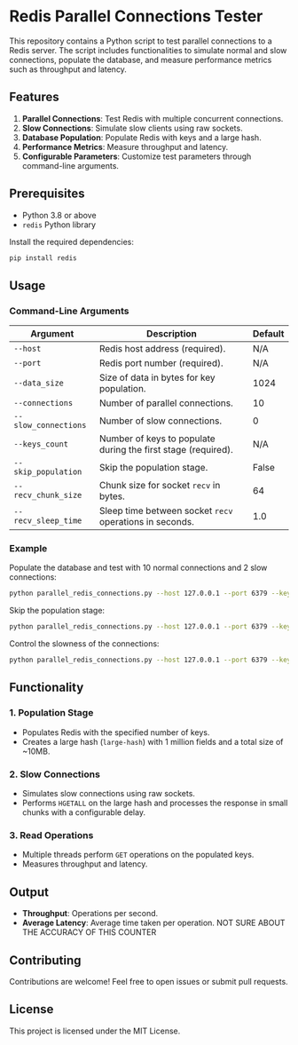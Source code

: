 # Redis Parallel Connections Tester

This repository contains a Python script to test parallel connections to a Redis server. The script includes functionalities to simulate normal and slow connections, populate the database, and measure performance metrics such as throughput and latency.

## Features

1. **Parallel Connections**: Test Redis with multiple concurrent connections.
2. **Slow Connections**: Simulate slow clients using raw sockets.
3. **Database Population**: Populate Redis with keys and a large hash.
4. **Performance Metrics**: Measure throughput and latency.
5. **Configurable Parameters**: Customize test parameters through command-line arguments.

## Prerequisites

- Python 3.8 or above
- `redis` Python library

Install the required dependencies:
```bash
pip install redis
```

## Usage

### Command-Line Arguments

| Argument              | Description                                                      | Default     |
|-----------------------|------------------------------------------------------------------|-------------|
| `--host`              | Redis host address (required).                                  | N/A         |
| `--port`              | Redis port number (required).                                   | N/A         |
| `--data_size`         | Size of data in bytes for key population.                      | 1024        |
| `--connections`       | Number of parallel connections.                                | 10          |
| `--slow_connections`  | Number of slow connections.                                     | 0           |
| `--keys_count`        | Number of keys to populate during the first stage (required).  | N/A         |
| `--skip_population`   | Skip the population stage.                                      | False       |
| `--recv_chunk_size`   | Chunk size for socket `recv` in bytes.                         | 64          |
| `--recv_sleep_time`   | Sleep time between socket `recv` operations in seconds.        | 1.0         |

### Example

Populate the database and test with 10 normal connections and 2 slow connections:
```bash
python parallel_redis_connections.py --host 127.0.0.1 --port 6379 --keys_count 1000 --connections 10 --slow_connections 2
```

Skip the population stage:
```bash
python parallel_redis_connections.py --host 127.0.0.1 --port 6379 --keys_count 1000 --connections 10 --slow_connections 2 --skip_population
```

Control the slowness of the connections:
```bash
python parallel_redis_connections.py --host 127.0.0.1 --port 6379 --keys_count 1000 --connections 10 --slow_connections 2 --skip_population --recv_chunk_size 1024 --recv_sleep_time 10
```

## Functionality

### 1. **Population Stage**
- Populates Redis with the specified number of keys.
- Creates a large hash (`large-hash`) with 1 million fields and a total size of ~10MB.

### 2. **Slow Connections**
- Simulates slow connections using raw sockets.
- Performs `HGETALL` on the large hash and processes the response in small chunks with a configurable delay.

### 3. **Read Operations**
- Multiple threads perform `GET` operations on the populated keys.
- Measures throughput and latency.

## Output

- **Throughput**: Operations per second.
- **Average Latency**: Average time taken per operation. NOT SURE ABOUT THE ACCURACY OF THIS COUNTER

## Contributing

Contributions are welcome! Feel free to open issues or submit pull requests.

## License

This project is licensed under the MIT License.

